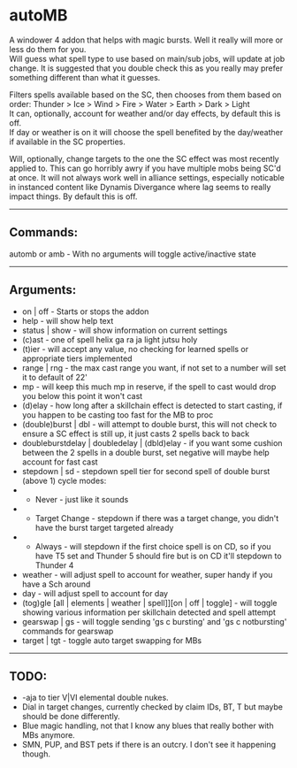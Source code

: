 # autoMB
A windower 4 addon that helps with magic bursts. Well it really will more or less do them for you.  
Will guess what spell type to use based on main/sub jobs, will update at job change. It is suggested that you double check this as you really may prefer something different than what it guesses.  
  
Filters spells available based on the SC, then chooses from them based on order: Thunder > Ice > Wind > Fire > Water > Earth > Dark > Light  
It can, optionally, account for weather and/or day effects, by default this is off.  
If day or weather is on it will choose the spell benefited by the day/weather if available in the SC properties.  
  
Will, optionally, change targets to the one the SC effect was most recently applied to. This can go horribly awry if you have multiple mobs being SC'd at once. It will not always work well in alliance settings, especially noticable in instanced content like Dynamis Divergance where lag seems to really impact things. By default this is off.

---
## Commands:
automb or amb - With no arguments will toggle active/inactive state

---
## Arguments: 
* on | off  - Starts or stops the addon
* help - will show help text  
* status | show - will show information on current settings  
* (c)ast <spelltype> - one of spell helix ga ra ja light jutsu holy  
* (t)ier <casttier> - will accept any value, no checking for learned spells or appropriate tiers implemented  
* range | rng <casttier> - the max cast range you want, if not set to a number will set it to default of 22'  
* mp <amount> - will keep this much mp in reserve, if the spell to cast would drop you below this point it won't cast  
* (d)elay - how long after a skillchain effect is detected to start casting, if you happen to be casting too fast for the MB to proc  
* (double)burst | dbl - will attempt to double burst, this will not check to ensure a SC effect is still up, it just casts 2 spells back to back  
* doubleburstdelay | doubledelay | (dbld)elay - if you want some cushion between the 2 spells in a double burst, set negative will maybe help account for fast cast  
* stepdown | sd - stepdown spell tier for second spell of double burst (above 1) cycle modes:  
* * Never - just like it sounds  
* * Target Change - stepdown if there was a target change, you didn't have the burst target targeted already  
* * Always - will stepdown if the first choice spell is on CD, so if you have T5 set and Thunder 5 should fire but is on CD it'll stepdown to Thunder 4
* weather - will adjust spell to account for weather, super handy if you have a Sch around  
* day - will adjust spell to account for day  
* (tog)gle [all | elements | weather | spell]][on | off | toggle] - will toggle showing various information per skillchain detected and spell attempt  
* gearswap | gs - will toggle sending 'gs c bursting' and 'gs c notbursting' commands for gearswap  
* target | tgt - toggle auto target swapping for MBs

---
## TODO: 
* -aja to tier V|VI elemental double nukes.
* Dial in target changes, currently checked by claim IDs, BT, T but maybe should be done differently.
* Blue magic handling, not that I know any blues that really bother with MBs anymore.
* SMN, PUP, and BST pets if there is an outcry. I don't see it happening though.